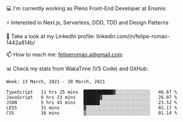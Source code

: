 💻 I'm currently working as Pleno Front-End Developer at Ensinio

⚡ Interested in Next.js, Serverless, DDD, TDD and Design Patterns

👥 Take a look at my LinkedIn profile: linkedin.com/in/felipe-romao-1442a814b/

📫 How to reach me: feliperomao.a@gmail.com

📊 Check my stats from WakaTime (VS Code) and GitHub:

<!--START_SECTION:waka-->
```text
Week: 13 March, 2021 - 20 March, 2021

TypeScript   11 hrs 25 mins  ███████████▓░░░░░░░░░░░░░   46.67 % 
JavaScript   6 hrs 23 mins   ██████▓░░░░░░░░░░░░░░░░░░   26.07 % 
JSON         5 hrs 45 mins   ██████░░░░░░░░░░░░░░░░░░░   23.52 % 
LESS         31 mins         ▓░░░░░░░░░░░░░░░░░░░░░░░░   02.17 % 
CSS          16 mins         ▒░░░░░░░░░░░░░░░░░░░░░░░░   01.14 % 
```
<!--END_SECTION:waka-->

